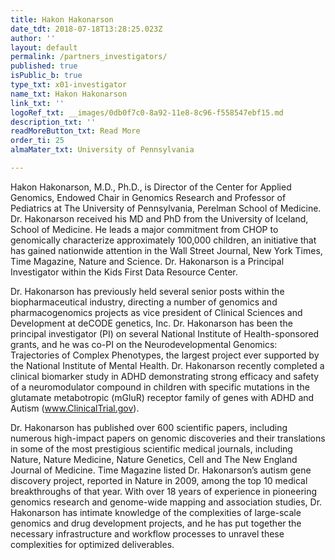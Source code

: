 ```yaml
---
title: Hakon Hakonarson
date_tdt: 2018-07-18T13:28:25.023Z
author: ''
layout: default
permalink: /partners_investigators/
published: true
isPublic_b: true
type_txt: x01-investigator
name_txt: Hakon Hakonarson
link_txt: ''
logoRef_txt: __images/0db0f7c0-8a92-11e8-8c96-f558547ebf15.md
description_txt: ''
readMoreButton_txt: Read More
order_ti: 25
almaMater_txt: University of Pennsylvania

---
```



Hakon Hakonarson, M.D., Ph.D., is Director of the Center for Applied Genomics, Endowed Chair in Genomics Research and Professor of Pediatrics at The University of Pennsylvania, Perelman School of Medicine. Dr. Hakonarson received his MD and PhD from the University of Iceland, School of Medicine.   He leads a major commitment from CHOP to genomically characterize approximately 100,000 children, an initiative that has gained nationwide attention in the Wall Street Journal, New York Times, Time Magazine, Nature and Science. Dr. Hakonarson is a Principal Investigator within the Kids First Data Resource Center. 

Dr. Hakonarson has previously held several senior posts within the biopharmaceutical industry, directing a number of genomics and pharmacogenomics projects as vice president of Clinical Sciences and Development at deCODE genetics, Inc. Dr. Hakonarson has been the principal investigator (PI) on several National Institute of Health-sponsored grants, and he was co-PI on the Neurodevelopmental Genomics: Trajectories of Complex Phenotypes, the largest project ever supported by the National Institute of Mental Health.  Dr. Hakonarson recently completed a clinical biomarker study in ADHD demonstrating strong efficacy and safety of a neuromodulator compound in children with specific mutations in the glutamate metabotropic (mGluR) receptor family of genes with ADHD and Autism (www.ClinicalTrial.gov).

Dr. Hakonarson has published over 600 scientific papers, including numerous high-impact papers on genomic discoveries and their translations in some of the most prestigious scientific medical journals, including Nature, Nature Medicine, Nature Genetics, Cell and The New England Journal of Medicine. Time Magazine listed Dr. Hakonarson’s autism gene discovery project, reported in Nature in 2009, among the top 10 medical breakthroughs of that year. With over 18 years of experience in pioneering genomics research and genome-wide mapping and association studies,  Dr. Hakonarson has intimate
knowledge of the complexities of large-scale genomics and drug development projects, and he has put together the necessary infrastructure and workflow processes to unravel these complexities for optimized deliverables.




